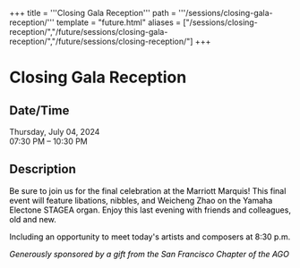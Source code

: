+++
title = '''Closing Gala Reception'''
path = '''/sessions/closing-gala-reception/'''
template = "future.html"
aliases = ["/sessions/closing-reception/","/future/sessions/closing-gala-reception/","/future/sessions/closing-reception/"]
+++

<h1>Closing Gala Reception</h1>

<h2>Date/Time</h2>
<p>Thursday, July 04, 2024<br>
07:30 PM – 10:30 PM</p>
<h2>Description</h2>

<div class="ag87-crtemvc-hsbk"><div class="css-vsf5of"><p class="carina-rte-public-DraftStyleDefault-block"><span style="color: rgb(0,0,0);">Be sure to join us for the final celebration at the Marriott Marquis! This final event will feature libations, nibbles, and Weicheng Zhao on the Yamaha Electone STAGEA organ. Enjoy this last evening with friends and colleagues, old and new.</span></p><p class="carina-rte-public-DraftStyleDefault-block"><span style="color: rgb(0,0,0);">Including an opportunity to meet today's artists and composers at 8:30 p.m.</span></p><p class="carina-rte-public-DraftStyleDefault-block"><span style="color: rgb(0,0,0);"><span style="font-style: italic;">Generously sponsored by a gift from the San Francisco Chapter of the AGO</span></span></p></div></div>


